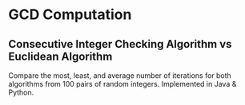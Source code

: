 #  GCD Computation
## Consecutive Integer Checking Algorithm vs Euclidean Algorithm

Compare the most, least, and average number of iterations for both algorithms from 100 pairs of random integers.
Implemented in Java & Python.
